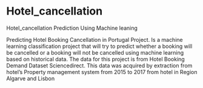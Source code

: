 # Hotel_cancellation
Hotel_cancellation Prediction Using Machine leaning 

Predicting Hotel Booking Cancellation in
Portugal Project. Is a machine learning
classification project that will try to predict
whether a booking will be cancelled or a
booking will not be cancelled using machine
learning based on historical data.
The data for this project is from Hotel
Booking Demand Dataset Sciencedirect. This
data was acquired by extraction from hotel’s
Property management system from 2015 to
2017 from hotel in Region Algarve and
Lisbon
